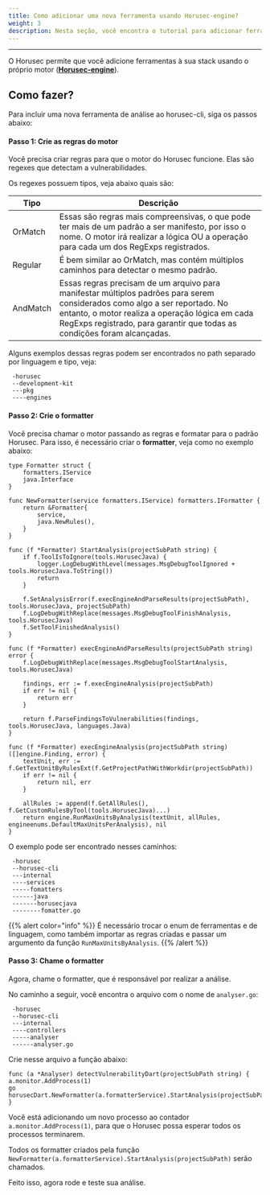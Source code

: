 ```yaml
---
title: Como adicionar uma nova ferramenta usando Horusec-engine?
weight: 3
description: Nesta seção, você encontra o tutorial para adicionar ferramentas pelo Horusec-engine.
---
```


---

O Horusec permite que você adicione ferramentas à sua stack usando o próprio motor \([**Horusec-engine**](https://github.com/ZupIT/horusec-engine)\). 

## **Como fazer?** 
Para incluir uma nova ferramenta de análise ao horusec-cli, siga os passos abaixo:

#### **Passo 1: Crie as regras do motor**
Você precisa criar regras para que o motor do Horusec funcione. Elas são regexes que detectam a vulnerabilidades.

Os regexes possuem tipos, veja abaixo quais são:

| Tipo            | Descrição                                                                                                                                                                                                                                                    |
|-----------------|-----------------------------------------------------------------------------------------------------------------------------------------------------------------------------------------------------------------------------------------------------------------| 
| OrMatch         | Essas são regras mais compreensivas, o que pode ter mais de um padrão a ser manifesto, por isso o nome. O motor irá realizar a lógica OU a operação para cada um dos RegExps registrados.                                                               |
| Regular         | É bem similar ao OrMatch, mas contém múltiplos caminhos para detectar o mesmo padrão.                                                                                                                                                       |  
| AndMatch        | Essas regras precisam de um arquivo para manifestar múltiplos padrões para serem considerados como algo a ser reportado. No entanto, o motor realiza a operação lógica em cada RegExps registrado, para garantir que todas as condições foram alcançadas.                 |  


Alguns exemplos dessas regras podem ser encontrados no path separado por linguagem e tipo, veja: 


```
 -horusec
 --development-kit
 ---pkg
 ----engines
```
#### **Passo 2: Crie o formatter**

Você precisa chamar o motor passando as regras e formatar para o padrão Horusec. 
Para isso, é necessário criar o **formatter**, veja como no exemplo abaixo: 


```
type Formatter struct {
	formatters.IService
	java.Interface
}

func NewFormatter(service formatters.IService) formatters.IFormatter {
	return &Formatter{
		service,
		java.NewRules(),
	}
}

func (f *Formatter) StartAnalysis(projectSubPath string) {
	if f.ToolIsToIgnore(tools.HorusecJava) {
		logger.LogDebugWithLevel(messages.MsgDebugToolIgnored + tools.HorusecJava.ToString())
		return
	}

	f.SetAnalysisError(f.execEngineAndParseResults(projectSubPath), tools.HorusecJava, projectSubPath)
	f.LogDebugWithReplace(messages.MsgDebugToolFinishAnalysis, tools.HorusecJava)
	f.SetToolFinishedAnalysis()
}

func (f *Formatter) execEngineAndParseResults(projectSubPath string) error {
	f.LogDebugWithReplace(messages.MsgDebugToolStartAnalysis, tools.HorusecJava)

	findings, err := f.execEngineAnalysis(projectSubPath)
	if err != nil {
		return err
	}

	return f.ParseFindingsToVulnerabilities(findings, tools.HorusecJava, languages.Java)
}

func (f *Formatter) execEngineAnalysis(projectSubPath string) ([]engine.Finding, error) {
	textUnit, err := f.GetTextUnitByRulesExt(f.GetProjectPathWithWorkdir(projectSubPath))
	if err != nil {
		return nil, err
	}

	allRules := append(f.GetAllRules(), f.GetCustomRulesByTool(tools.HorusecJava)...)
	return engine.RunMaxUnitsByAnalysis(textUnit, allRules, engineenums.DefaultMaxUnitsPerAnalysis), nil
}
```

O exemplo pode ser encontrado nesses caminhos: 

```
 -horusec
 --horusec-cli
 ---internal
 ----services
 -----fomatters
 ------java
 -------horusecjava
 --------fomatter.go
```

{{% alert color="info" %}}
É necessário trocar o enum de ferramentas e de linguagem, como também importar as regras criadas e passar um argumento da função `RunMaxUnitsByAnalysis`.
{{% /alert %}}



#### **Passo 3: Chame o formatter**

Agora, chame o formatter, que é responsável por realizar a análise. 

No caminho a seguir, você encontra o arquivo com o nome de 
`analyser.go`:

```
 -horusec
 --horusec-cli
 ---internal
 ----controllers
 -----analyser
 ------analyser.go
```

Crie nesse arquivo a função abaixo: 

```
func (a *Analyser) detectVulnerabilityDart(projectSubPath string) {
a.monitor.AddProcess(1)
go horusecDart.NewFormatter(a.formatterService).StartAnalysis(projectSubPath)
}
```

Você está adicionando um novo processo ao contador 
 `a.monitor.AddProcess(1)`, para que o Horusec possa esperar todos os processos terminarem. 

Todos os formatter criados pela função `NewFormatter(a.formatterService).StartAnalysis(projectSubPath)` serão chamados.

Feito isso, agora rode e teste sua análise.